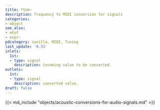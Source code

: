```yaml
---
title: ftom~
description: frequency to MIDI conversion for signals
categories:
- object
see_also:
- mtof
- expr~
pdcategory: vanilla, MIDI, Tuning
last_update: '0.33'
inlets:
  1st:
  - type: signal
    description: incoming value to be converted.
outlets:
  1st:
  - type: signal
    description: converted value.
draft: false
---
```

{{< md_include "objects/acoustic-conversions-for-audio-signals.md" >}}
